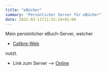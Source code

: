 ```yaml
---
title: "eBücher"
summary: "Persönlicher Server für eBücher"
date: 2022-03-11T11:52:24+01:00
---
```


Mein persönlicher eBuch-Server, welcher

+ [Calibre-Web](https://github.com/janeczku/calibre-web)

nutzt.

+ Link zum Server --> [Online](https://book.derchef.site)
